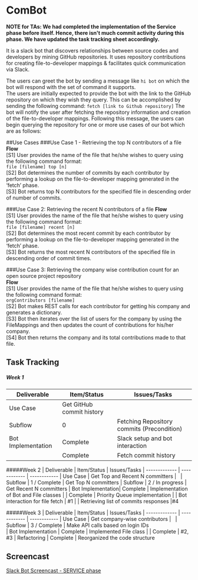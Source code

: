 # ComBot

**NOTE for TAs: We had completed the implementation of the Service phase before itself. Hence, there isn't much commit activity during this phase. We have updated the task tracking sheet accordingly.**

It is a slack bot that discovers relationships between source codes and developers by mining GitHub repositories. It uses repository contributions for creating file-to-developer mappings & facilitates quick communication via Slack.

The users can greet the bot by sending a message like `hi bot` on which the bot will respond with the set of command it supports.   
The users are initially expected to provide the bot with the link to the GitHub repository on which they wish they query. This can be
accomplished by sending the following command:
`fetch [link to Github repository]`
The bot will notify the user after fetching the repository information and creation of the file-to-developer mappings.
Following this message, the users can begin querying the repository for one or more use cases of our bot which are as follows:

##Use Cases
###Use Case 1 - Retrieving the top N contributors of a file  
**Flow**  
[S1] User provides the name of the file that he/she wishes to query using the following  command format:  
`file [filename] top [n]`  
[S2] Bot determines the number of commits by each contributor by performing a lookup on the file-to-developer mapping generated in the ‘fetch’ phase.  
[S3] Bot returns top N contributors for the specified file in descending order of number of commits.  

###Use Case 2: Retrieving the recent N contributors of a file
**Flow**  
[S1] User provides the name of the file that he/she wishes to query using the following  command format:    
`file [filename] recent [n]`  
[S2] Bot determines the most recent commit by each contributor by performing a lookup on the file-to-developer mapping generated in the ‘fetch’ phase.    
[S3] Bot returns the most recent N contributors of the specified file in descending order of commit times.    

###Use Case 3: Retrieving the company wise contribution count for an open source project repository  
**Flow**   
[S1] User provides the name of the file that he/she wishes to query using the following  command format:  
`orgContributors [filename]`  
[S2] Bot makes REST calls for each contributor for getting his company and generates a dictionary.  
[S3] Bot then iterates over the list of users for the company by using the FileMappings and then updates the count of contributions for his/her company.  
[S4] Bot then returns the company and its total contributions made to that file.    

## Task Tracking

##### Week 1

| Deliverable   | Item/Status   |  Issues/Tasks
| ------------- | ------------  |  ------------
| Use Case      | Get GitHub commit history | &nbsp;
| Subflow      | 0            |  Fetching Repository commits (Precondition)
| Bot Implementation| Complete    | Slack setup and bot interaction
|              | Complete    | Fetch commit history

#####Week 2
| Deliverable   | Item/Status   |  Issues/Tasks
| ------------- | ------------  |  ------------
| Use Case      | Get Top and Recent N committers | &nbsp;
| Subflow           | 1 / Complete     |  Get Top N committers
| Subflow           | 2 / In progress |  Get Recent N committers
| Bot Implementation| Complete    | Implementation of Bot and File classes
| | Complete    | Priority Queue implementation
| |  Bot interaction for file fetch | #1
| | Retrieving list of commits responses |#4

#####Week 3
| Deliverable   | Item/Status   |  Issues/Tasks
| ------------- | ------------  |  ------------
| Use Case      | Get company-wise contributors | &nbsp;
| Subflow      | 3 / Complete     | Make API calls based on login IDs   
| Bot Implementation | Complete   | Implemented File class
|  | Complete   | #2, #3
| Refactoring | Complete | Reorganized the code structure

## Screencast
[Slack Bot Screencast - SERVICE phase](https://youtu.be/M0Cck8CmSz4)
